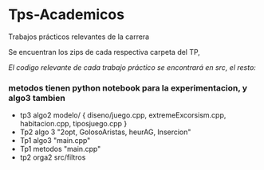 # Tps-Academicos
Trabajos prácticos relevantes de la carrera

Se encuentran los zips de cada respectiva carpeta del TP, 

*El codigo relevante de cada trabajo práctico se encontrará en _src_, el resto:*

### metodos tienen python notebook para la experimentacion, y algo3 tambien

- tp3 algo2 modelo/ { diseno/juego.cpp, extremeExcorsism.cpp, habitacion.cpp, tiposjuego.cpp }
- Tp2 algo 3 "2opt, GolosoAristas, heurAG, Insercion"
- Tp1 algo3 "main.cpp"
- Tp1 metodos "main.cpp"
- tp2 orga2 src/filtros
